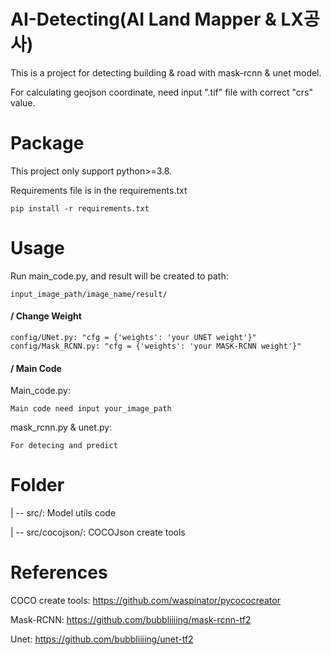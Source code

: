 # AI-Detecting(AI Land Mapper & LX공사)
This is a project for detecting building &amp; road with mask-rcnn &amp; unet model.

For calculating geojson coordinate, need input ".tif" file with correct "crs" value.

# Package
This project only support python>=3.8.

Requirements file is in the requirements.txt

	pip install -r requirements.txt


# Usage
Run main_code.py, and result will be created to path:
	
	input_image_path/image_name/result/

#### / Change Weight
	config/UNet.py: "cfg = {'weights': 'your UNET weight'}"
	config/Mask_RCNN.py: "cfg = {'weights': 'your MASK-RCNN weight'}"

#### / Main Code
Main_code.py: 
    
	Main code need input your_image_path

mask_rcnn.py & unet.py:

	For detecing and predict


# Folder
| -- src/: Model utils code

| -- src/cocojson/: COCOJson create tools 




# References
COCO create tools: https://github.com/waspinator/pycococreator

Mask-RCNN: https://github.com/bubbliiiing/mask-rcnn-tf2

Unet: https://github.com/bubbliiiing/unet-tf2

